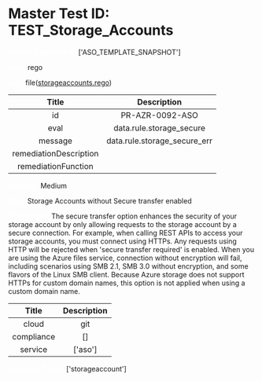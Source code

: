 



# Master Test ID: TEST_Storage_Accounts


***<font color="white">Master Snapshot Id:</font>*** ['ASO_TEMPLATE_SNAPSHOT']

***<font color="white">type:</font>*** rego

***<font color="white">rule:</font>*** file([storageaccounts.rego])  
  
  
  
  

|Title|Description|
| :---: | :---: |
|id|PR-AZR-0092-ASO|
|eval|data.rule.storage_secure|
|message|data.rule.storage_secure_err|
|remediationDescription||
|remediationFunction||


***<font color="white">Severity:</font>*** Medium

***<font color="white">Title:</font>*** Storage Accounts without Secure transfer enabled

***<font color="white">Description:</font>*** The secure transfer option enhances the security of your storage account by only allowing requests to the storage account by a secure connection. For example, when calling REST APIs to access your storage accounts, you must connect using HTTPs. Any requests using HTTP will be rejected when 'secure transfer required' is enabled. When you are using the Azure files service, connection without encryption will fail, including scenarios using SMB 2.1, SMB 3.0 without encryption, and some flavors of the Linux SMB client. Because Azure storage does not support HTTPs for custom domain names, this option is not applied when using a custom domain name.  
  
  

|Title|Description|
| :---: | :---: |
|cloud|git|
|compliance|[]|
|service|['aso']|


***<font color="white">Resource Types:</font>*** ['storageaccount']


[storageaccounts.rego]: https://github.com/prancer-io/prancer-compliance-test/tree/master/azure/aso/storageaccounts.rego
